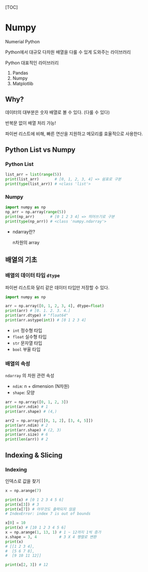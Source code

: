 [TOC]



# Numpy

Numerial Python

Python에서 대규모 다차원 배열을 다룰 수 있게 도와주는 라이브러리

Python 대표적인 라이브러리

1. Pandas
2. Numpy
3. Matplotlib



## Why?

데이터의 대부분은 숫자 배열로 볼 수 있다. (다룰 수 있다)

반복문 없이 배열 처리 가능!

파이썬 리스트에 비해, 빠른 연산을 지원하고 메모리를 효율적으로 사용한다.



## Python List vs Numpy

### Python List

```python
list_arr = list(range(5))
print(list_arr)       # [0, 1, 2, 3, 4] => 쉼표로 구분
print(type(list_arr)) # <class 'list'>
```

### Numpy

```python
import numpy as np
np_arr = np.array(range(5))
print(np_arr)       # [0 1 2 3 4] => 띄어쓰기로 구분
print(type(np_arr)) # <class 'numpy.ndarray'>
```

- ndarray란?

  n차원의 array



## 배열의 기초



### 배열의 데이터 타입 `dtype`

파이썬 리스트와 달리 같은 데이터 타입만 저장할 수 있다.

```python
import numpy as np

arr = np.array([0, 1, 2, 3, 4], dtype=float)
print(arr) # [0. 1. 2. 3. 4.]
print(arr.dtype) # "float64"
print(arr.astype(int)) # [0 1 2 3 4]
```

- `int` 정수형 타입
- `float` 실수형 타입
- `str` 문자열 타입
- `bool` 부울 타입

### 배열의 속성

`ndarray` 의 차원 관련 속성

- `ndim`: n + dimension (N차원)
- `shape`: 모양

```python
arr = np.array([0, 1, 2, 3])
print(arr.ndim) # 1
print(arr.shape) # (4,)

arr2 = np.array([[0, 1, 2], [3, 4, 5]])
print(arr.ndim) # 2
print(arr.shape) # (2, 3)
print(arr.size) # 6
print(len(arr)) # 2
```

## Indexing & Slicing

### Indexing

인덱스로 값을 찾기

```python
x = np.arange(7)

print(x) # [0 1 2 3 4 5 6]
print(x[3]) # 3
print(x[7]) # 아무것도 출력되지 않음
# IndexError: index 7 is out of bounds

x[0] = 10
print(x) # [10 1 2 3 4 5 6]
x = np.arange(1, 13, 1) # 1 ~ 12까지 1씩 증가
x.shape = 3, 4          # 3 X 4 행렬로 변환
print(x)
# [[1 2 3 4],
#  [5 6 7 8],
#  [9 10 11 12]]

print(x[2, 3]) # 12
```